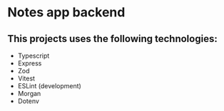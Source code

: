 # Notes app backend

## This projects uses the following technologies:

- Typescript
- Express
- Zod
- Vitest
- ESLint (development)
- Morgan
- Dotenv
